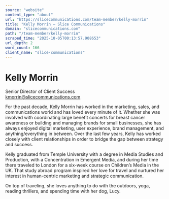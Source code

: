 ```yaml
---
source: "website"
content_type: "about"
url: "https://slicecommunications.com/team-member/kelly-morrin"
title: "Kelly Morrin – Slice Communications"
domain: "slicecommunications.com"
path: "/team-member/kelly-morrin"
scraped_time: "2025-10-05T00:13:57.908653"
url_depth: 2
word_count: 166
client_name: "slice-communications"
---
```


# Kelly Morrin

Senior Director of Client Success  
[kmorrin@slicecommunications.com](mailto:kmorrin@slicecommunications.com)

For the past decade, Kelly Morrin has worked in the marketing, sales, and communications world and has loved every minute of it. Whether she was involved with coordinating large benefit concerts for breast cancer awareness or building and managing brands for small businesses, she has always enjoyed digital marketing, user experience, brand management, and anything/everything in between. Over the last few years, Kelly has worked closely with client relationships in order to bridge the gap between strategy and success.

Kelly graduated from Temple University with a degree in Media Studies and Production, with a Concentration in Emergent Media, and during her time there traveled to London for a six-week course on Children’s Media in the UK. That study abroad program inspired her love for travel and nurtured her interest in human-centric marketing and strategic communication.

On top of traveling, she loves anything to do with the outdoors, yoga, reading thrillers, and spending time with her dog, Lucy.